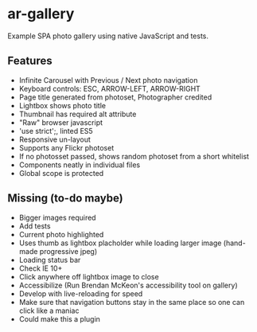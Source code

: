 # ar-gallery
Example SPA photo gallery using native JavaScript and tests.

Features
-------------

* Infinite Carousel with Previous / Next photo navigation
* Keyboard controls: ESC, ARROW-LEFT, ARROW-RIGHT
* Page title generated from photoset, Photographer credited
* Lightbox shows photo title
* Thumbnail has required alt attribute
* "Raw" browser javascript
* 'use strict';, linted ES5
* Responsive un-layout
* Supports any Flickr photoset
* If no photosset passed, shows random photoset from a short whitelist
* Components neatly in individual files
* Global scope is protected

Missing (to-do maybe)
-------------

* Bigger images required
* Add tests
* Current photo highlighted
* Uses thumb as lightbox placholder while loading larger image (hand-made progressive jpeg)
* Loading status bar
* Check IE 10+
* Click anywhere off lightbox image to close
* Accessibilize (Run Brendan McKeon's accessibility tool on gallery)
* Develop with live-reloading for speed
* Make sure that navigation buttons stay in the same place so one can click like a maniac
* Could make this a plugin